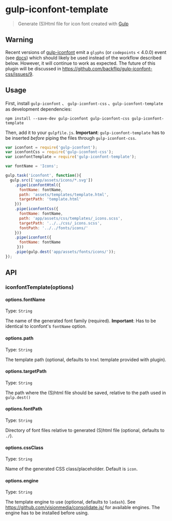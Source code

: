 # gulp-iconfont-template
> Generate (S)Html file for icon font created with [Gulp](http://gulpjs.com/)

## Warning

Recent versions of [gulp-iconfont](https://github.com/nfroidure/gulp-iconfont) emit a `glyphs` (or `codepoints` < 4.0.0) event (see [docs](https://github.com/nfroidure/gulp-iconfont/)) which should likely be used instead of the workflow described below. However, it will continue to work as expected.
The future of this plugin will be discussed in https://github.com/backflip/gulp-iconfont-css/issues/9.

## Usage

First, install `gulp-iconfont` 、 `gulp-iconfont-css` 、`gulp-iconfont-template` as development dependencies:

```shell
npm install --save-dev gulp-iconfont gulp-iconfont-css gulp-iconfont-template
```

Then, add it to your `gulpfile.js`. **Important**: `gulp-iconfont-template` has to be inserted *before* piping the files through `gulp-iconfont-css`.

```javascript
var iconfont = require('gulp-iconfont');
var iconfontCss = require('gulp-iconfont-css');
var iconfontTemplate = require('gulp-iconfont-template');

var fontName = 'Icons';

gulp.task('iconfont', function(){
  gulp.src(['app/assets/icons/*.svg'])
    .pipe(iconfontHtml({
      fontName: fontName,
      path: 'assets/templates/template.html',
      targetPath: 'template.html'
    }))
    .pipe(iconfontCss({
      fontName: fontName,
      path: 'app/assets/css/templates/_icons.scss',
      targetPath: '../../css/_icons.scss',
      fontPath: '../../fonts/icons/'
    }))
    .pipe(iconfont({
      fontName: fontName
     }))
    .pipe(gulp.dest('app/assets/fonts/icons/'));
});
```

## API

### iconfontTemplate(options)

#### options.fontName
Type: `String`

The name of the generated font family (required). **Important**: Has to be identical to iconfont's ```fontName``` option.

#### options.path
Type: `String`

The template path (optional, defaults to `html` template provided with plugin).

#### options.targetPath
Type: `String`

The path where the (S)html file should be saved, relative to the path used in ```gulp.dest()``` 

#### options.fontPath
Type: `String`

Directory of font files relative to generated (S)html file (optional, defaults to ```./```).

#### options.cssClass
Type: `String`

Name of the generated CSS class/placeholder. Default is `icon`.

#### options.engine
Type: `String`

The template engine to use (optional, defaults to ```lodash```). 
See https://github.com/visionmedia/consolidate.js/ for available engines. The engine has to be installed before using.
